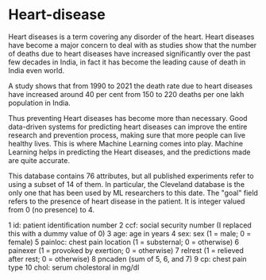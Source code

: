 # Heart-disease
Heart diseases is a term covering any disorder of the heart. Heart diseases have become a major concern to deal with as studies show that the number of deaths due to heart diseases have increased significantly over the past few decades in India, in fact it has become the leading cause of death in India even world.

A study shows that from 1990 to 2021 the death rate due to heart diseases have increased around 40 per cent from 150 to 220 deaths per one lakh population in India.

Thus preventing Heart diseases has become more than necessary. Good data-driven systems for predicting heart diseases can improve the entire research and prevention process, making sure that more people can live healthy lives. This is where Machine Learning comes into play. Machine Learning helps in predicting the Heart diseases, and the predictions made are quite accurate.

This database contains 76 attributes, but all published experiments refer to using a subset of 14 of them. In particular, the Cleveland database is the only one that has been used by ML researchers to
this date. The "goal" field refers to the presence of heart disease in the patient. It is integer valued from 0 (no presence) to 4.

1 id: patient identification number
2 ccf: social security number (I replaced this with a dummy value of 0)
3 age: age in years
4 sex: sex (1 = male; 0 = female)
5 painloc: chest pain location (1 = substernal; 0 = otherwise)
6 painexer (1 = provoked by exertion; 0 = otherwise)
7 relrest (1 = relieved after rest; 0 = otherwise)
8 pncaden (sum of 5, 6, and 7)
9 cp: chest pain type
10 chol: serum cholestoral in mg/dl
